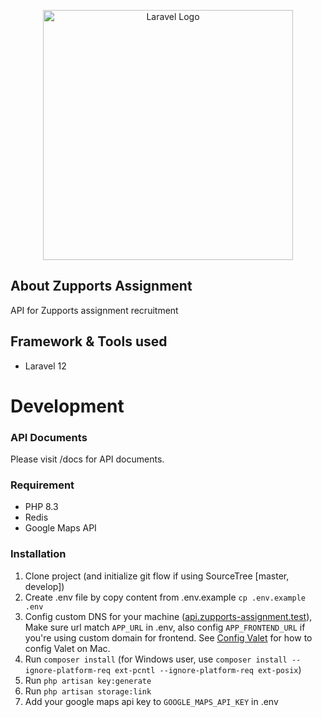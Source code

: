 <p align="center"><a href="https://laravel.com" target="_blank"><img src="https://raw.githubusercontent.com/laravel/art/master/logo-lockup/5%20SVG/2%20CMYK/1%20Full%20Color/laravel-logolockup-cmyk-red.svg" width="400" alt="Laravel Logo"></a></p>


## About Zupports Assignment

API for Zupports assignment recruitment

## Framework & Tools used

- Laravel 12

# Development

### API Documents

Please visit /docs for API documents.

### Requirement

- PHP 8.3
- Redis
- Google Maps API

### Installation

1. Clone project (and initialize git flow if using SourceTree [master, develop])
2. Create .env file by copy content from .env.example `cp .env.example .env`
3. Config custom DNS for your machine ([api.zupports-assignment.test](https://api.zupports-assignment.test)), Make sure url
   match `APP_URL` in .env, also
   config `APP_FRONTEND_URL` if you're using custom domain for frontend.
   See [Config Valet](development_docs/config_valet.md) for how to config Valet on Mac.
4. Run `composer install` (for Windows user,
   use `composer install --ignore-platform-req ext-pcntl --ignore-platform-req ext-posix`)
5. Run `php artisan key:generate`
6. Run `php artisan storage:link`
7. Add your google maps api key to `GOOGLE_MAPS_API_KEY` in .env
